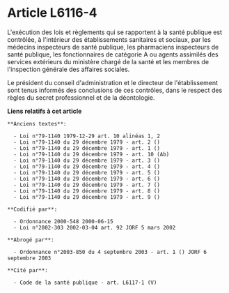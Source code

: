 # Article L6116-4

L'exécution des lois et règlements qui se rapportent à la santé publique est contrôlée, à l'intérieur des établissements
sanitaires et sociaux, par les médecins inspecteurs de santé publique, les pharmaciens inspecteurs de santé publique, les
fonctionnaires de catégorie A ou agents assimilés des services extérieurs du ministère chargé de la santé et les membres de
l'inspection générale des affaires sociales.

Le président du conseil d'administration et le directeur de l'établissement sont tenus informés des conclusions de ces
contrôles, dans le respect des règles du secret professionnel et de la déontologie.

**Liens relatifs à cet article**

	**Anciens textes**:

	  - Loi n°79-1140 1979-12-29 art. 10 alinéas 1, 2
	  - Loi n°79-1140 du 29 décembre 1979 - art. 2 ()
	  - Loi n°79-1140 du 29 décembre 1979 - art. 1 ()
	  - Loi n°79-1140 du 29 décembre 1979 - art. 10 (Ab)
	  - Loi n°79-1140 du 29 décembre 1979 - art. 3 ()
	  - Loi n°79-1140 du 29 décembre 1979 - art. 4 ()
	  - Loi n°79-1140 du 29 décembre 1979 - art. 5 ()
	  - Loi n°79-1140 du 29 décembre 1979 - art. 6 ()
	  - Loi n°79-1140 du 29 décembre 1979 - art. 7 ()
	  - Loi n°79-1140 du 29 décembre 1979 - art. 8 ()
	  - Loi n°79-1140 du 29 décembre 1979 - art. 9 ()

	**Codifié par**:

	  - Ordonnance 2000-548 2000-06-15
	  - Loi n°2002-303 2002-03-04 art. 92 JORF 5 mars 2002

	**Abrogé par**:

	  - Ordonnance n°2003-850 du 4 septembre 2003 - art. 1 () JORF 6 septembre 2003

	**Cité par**:

	  - Code de la santé publique - art. L6117-1 (V)
